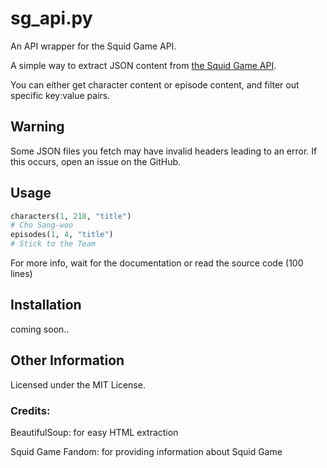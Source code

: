 # sg_api.py
An API wrapper for the Squid Game API.

A simple way to extract JSON content from [the Squid Game API](https://github.com/stainlesteel/squid-game-api).

You can either get character content or episode content, and filter out specific key:value pairs.

## Warning

Some JSON files you fetch may have invalid headers leading to an error.
If this occurs, open an issue on the GitHub.

## Usage
```python
characters(1, 218, "title")
# Cho Sang-woo
episodes(1, 4, "title")
# Stick to the Team
```

For more info, wait for the documentation or read the source code (100 lines)
## Installation
coming soon..
## Other Information

Licensed under the MIT License.
### Credits:

BeautifulSoup: for easy HTML extraction

Squid Game Fandom: for providing information about Squid Game
